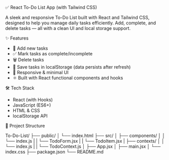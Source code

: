 ✅ React To-Do List App (with Tailwind CSS)

A sleek and responsive To-Do List built with React  and Tailwind CSS, designed to help you manage daily tasks efficiently. Add, complete, and delete tasks — all with a clean UI and local storage support.


✨ Features

- 📝 Add new tasks
- ✅ Mark tasks as complete/incomplete
- 🗑️ Delete tasks
- 💾 Save tasks in localStorage (data persists after refresh)
- 🎨 Responsive & minimal UI
- ⚛️ Built with React functional components and hooks


🛠️ Tech Stack

- React (with Hooks)
- JavaScript (ES6+)
- HTML & CSS
- localStorage API


📂 Project Structure

To-Do-List/
├── public/
│   └── index.html
├── src/
│   ├── components/
│   │   └── index.js
|   |   └── TodoForm.jsx
|   |   └── TodoItem.jsx
|   ├── contexts/
│   │   └── index.js
|   |   └── TodoContext.js
│   ├── App.jsx
│   ├── main.jsx
│   └── index.css
├── package.json
└── README.md
